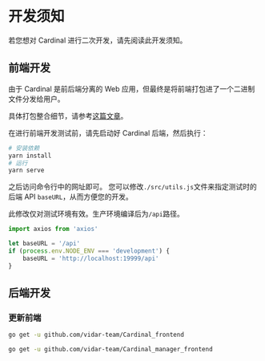 # 开发须知

若您想对 Cardinal 进行二次开发，请先阅读此开发须知。

## 前端开发
由于 Cardinal 是前后端分离的 Web 应用，但最终是将前端打包进了一个二进制文件分发给用户。

具体打包整合细节，请参考[这篇文章](https://github.red/vue-embed-into-go/)。

在进行前端开发测试前，请先启动好 Cardinal 后端，然后执行：
```sh
# 安装依赖
yarn install
# 运行
yarn serve
```

之后访问命令行中的网址即可。
您可以修改`./src/utils.js`文件来指定测试时的后端 API `baseURL`，从而方便您的开发。

此修改仅对测试环境有效。生产环境编译后为`/api`路径。

```js {5}
import axios from 'axios'

let baseURL = '/api'
if (process.env.NODE_ENV === 'development') {
    baseURL = 'http://localhost:19999/api'
}
```

## 后端开发
### 更新前端
```sh
go get -u github.com/vidar-team/Cardinal_frontend

go get -u github.com/vidar-team/Cardinal_manager_frontend
```